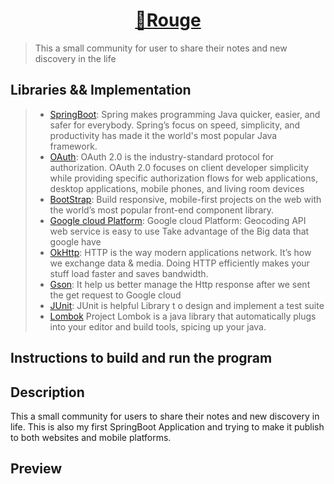 <!--
 * @Author: Xinyi Zhu
 * @Date: 2020-04-29 17:29:51
 * @Email: zhuxinyishcn@outlook.com
 * @GitHub: https://github.com/zhuxinyishcn
 * @Description: file info
 * @LastEditors: Xinyi Zhu
 * @LastEditTime: 2020-05-01 13:53:25
 -->
<h1 align="center"><a href="https://github.com/zhuxinyishcn/Rouge" target="_blank"><strong>📔Rouge</strong></a></h1>

> This a small community for user to share their notes and new discovery in the life

## Libraries && Implementation

> - [SpringBoot](https://spring.io/): Spring makes programming Java quicker, easier, and safer for everybody. Spring’s focus on speed, simplicity, and productivity has made it the world's most popular Java framework.
> - [OAuth](https://oauth.net/2/): OAuth 2.0 is the industry-standard protocol for authorization. OAuth 2.0 focuses on client developer simplicity while providing specific authorization flows for web applications, desktop applications, mobile phones, and living room devices
> - [BootStrap](https://getbootstrap.com/): Build responsive, mobile-first projects on the web with the world’s most popular front-end component library.
> - [Google cloud Platform](https://cloud.google.com/): Google cloud Platform: Geocoding API web service is easy to use Take advantage of the Big data that google have
> - [OkHttp](https://square.github.io/okhttp/): HTTP is the way modern applications network. It’s how we exchange data & media. Doing HTTP efficiently makes your stuff load faster and saves bandwidth.
> - [Gson](https://sites.google.com/site/gson/gson-user-guide): It help us better manage the Http response after we sent the get request to Google cloud
> - [JUnit](https://junit.org/junit5/): JUnit is helpful Library t o design and implement a test suite
> - [Lombok](https://projectlombok.org/) Project Lombok is a java library that automatically plugs into your editor and build tools, spicing up your java.

## Instructions to build and run the program

## Description

This a small community for users to share their notes and new discovery in life. This is also my first SpringBoot Application and trying to make it publish to both websites and mobile platforms.

## Preview
